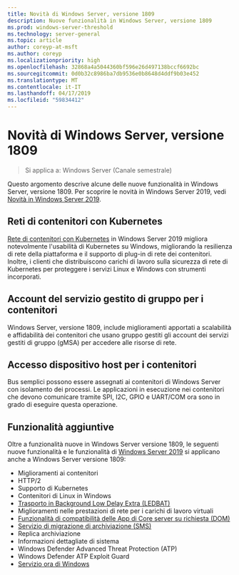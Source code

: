 ```yaml
---
title: Novità di Windows Server, versione 1809
description: Nuove funzionalità in Windows Server, versione 1809
ms.prod: windows-server-threshold
ms.technology: server-general
ms.topic: article
author: coreyp-at-msft
ms.author: coreyp
ms.localizationpriority: high
ms.openlocfilehash: 32868a4a5044360bf596e26d497138bccf6692bc
ms.sourcegitcommit: 0d0b32c8986ba7db9536e0b8648d4ddf9b03e452
ms.translationtype: MT
ms.contentlocale: it-IT
ms.lasthandoff: 04/17/2019
ms.locfileid: "59834412"
---
```

# <a name="whats-new-in-windows-server-version-1809"></a>Novità di Windows Server, versione 1809

>Si applica a: Windows Server (Canale semestrale)

Questo argomento descrive alcune delle nuove funzionalità in Windows Server, versione 1809. Per scoprire le novità in Windows Server 2019, vedi [Novità in Windows Server 2019](../get-started-19/whats-new-19.md).

## <a name="container-networking-with-kubernetes"></a>Reti di contenitori con Kubernetes

[Rete di contenitori con Kubernetes](https://docs.microsoft.com/windows-server/networking/sdn/technologies/containers/container-networking-overview) in Windows Server 2019 migliora notevolmente l'usabilità di Kubernetes su Windows, migliorando la resilienza di rete della piattaforma e il supporto di plug-in di rete dei contenitori. Inoltre, i clienti che distribuiscono carichi di lavoro sulla sicurezza di rete di Kubernetes per proteggere i servizi Linux e Windows con strumenti incorporati.

## <a name="group-managed-service-accounts-for-containers"></a>Account del servizio gestito di gruppo per i contenitori

Windows Server, versione 1809, include miglioramenti apportati a scalabilità e affidabilità dei contenitori che usano gruppo gestiti gli account dei servizi gestiti di gruppo (gMSA) per accedere alle risorse di rete. 

## <a name="host-device-access-for-containers"></a>Accesso dispositivo host per i contenitori

Bus semplici possono essere assegnati ai contenitori di Windows Server con isolamento dei processi. Le applicazioni in esecuzione nei contenitori che devono comunicare tramite SPI, I2C, GPIO e UART/COM ora sono in grado di eseguire questa operazione.

## <a name="additional-features"></a>Funzionalità aggiuntive
Oltre a funzionalità nuove in Windows Server versione 1809, le seguenti nuove funzionalità e le funzionalità di [Windows Server 2019](../get-started-19/get-started-19.md) si applicano anche a Windows Server versione 1809:

* Miglioramenti ai contenitori
* HTTP/2
* Supporto di Kubernetes
* Contenitori di Linux in Windows
* [Trasporto in Background Low Delay Extra (LEDBAT)](https://blogs.technet.microsoft.com/networking/2018/07/25/ledbat/)
* Miglioramenti nelle prestazioni di rete per i carichi di lavoro virtuali
* [Funzionalità di compatibilità delle App di Core server su richiesta (DOM) ](https://docs.microsoft.com/windows-server/get-started-19/install-fod-19)
* [Servizio di migrazione di archiviazione (SMS)](../storage/whats-new-in-storage.md#storage-spaces-direct)
* Replica archiviazione
* Informazioni dettagliate di sistema 
* Windows Defender Advanced Threat Protection (ATP)
* Windows Defender ATP Exploit Guard
* [Servizio ora di Windows](https://docs.microsoft.com/windows-server/networking/windows-time-service/insider-preview)

